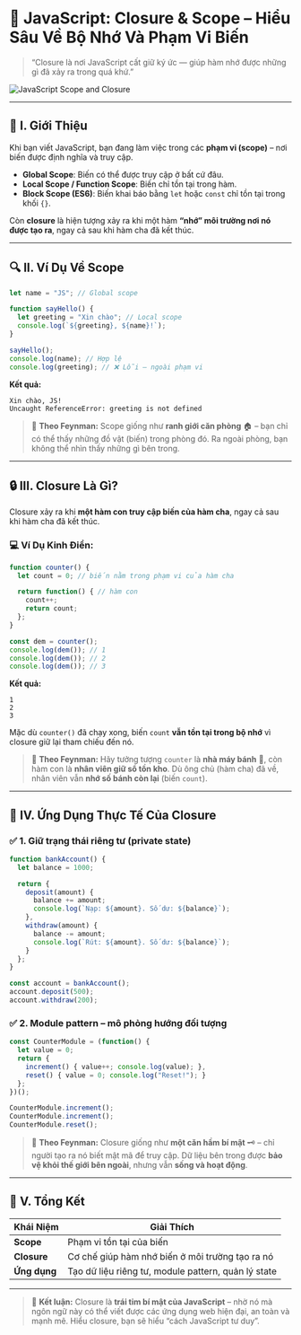 # 🧩 JavaScript: Closure & Scope – Hiểu Sâu Về Bộ Nhớ Và Phạm Vi Biến

> “Closure là nơi JavaScript cất giữ ký ức — giúp hàm nhớ được những gì đã xảy ra trong quá khứ.”

![JavaScript Scope and Closure](https://developer.mozilla.org/en-US/docs/Web/JavaScript/Closures/closure_diagram.svg)

---

## 🧠 I. Giới Thiệu

Khi bạn viết JavaScript, bạn đang làm việc trong các **phạm vi (scope)** – nơi biến được định nghĩa và truy cập.

* **Global Scope**: Biến có thể được truy cập ở bất cứ đâu.
* **Local Scope / Function Scope**: Biến chỉ tồn tại trong hàm.
* **Block Scope (ES6)**: Biến khai báo bằng `let` hoặc `const` chỉ tồn tại trong khối `{}`.

Còn **closure** là hiện tượng xảy ra khi một hàm **“nhớ” môi trường nơi nó được tạo ra**, ngay cả sau khi hàm cha đã kết thúc.

---

## 🔍 II. Ví Dụ Về Scope

```javascript
let name = "JS"; // Global scope

function sayHello() {
  let greeting = "Xin chào"; // Local scope
  console.log(`${greeting}, ${name}!`);
}

sayHello();
console.log(name); // Hợp lệ
console.log(greeting); // ❌ Lỗi – ngoài phạm vi
```

**Kết quả:**

```
Xin chào, JS!
Uncaught ReferenceError: greeting is not defined
```

> 🧠 **Theo Feynman:**
> Scope giống như **ranh giới căn phòng** 🏠 – bạn chỉ có thể thấy những đồ vật (biến) trong phòng đó.
> Ra ngoài phòng, bạn không thể nhìn thấy những gì bên trong.

---

## 🔒 III. Closure Là Gì?

Closure xảy ra khi **một hàm con truy cập biến của hàm cha**, ngay cả sau khi hàm cha đã kết thúc.

### 💻 Ví Dụ Kinh Điển:

```javascript
function counter() {
  let count = 0; // biến nằm trong phạm vi của hàm cha

  return function() { // hàm con
    count++;
    return count;
  };
}

const dem = counter();
console.log(dem()); // 1
console.log(dem()); // 2
console.log(dem()); // 3
```

**Kết quả:**

```
1
2
3
```

Mặc dù `counter()` đã chạy xong, biến `count` **vẫn tồn tại trong bộ nhớ** vì closure giữ lại tham chiếu đến nó.

> 🧠 **Theo Feynman:**
> Hãy tưởng tượng `counter` là **nhà máy bánh** 🍪, còn hàm con là **nhân viên giữ sổ tồn kho**.
> Dù ông chủ (hàm cha) đã về, nhân viên vẫn **nhớ số bánh còn lại** (biến `count`).

---

## 🧩 IV. Ứng Dụng Thực Tế Của Closure

### ✅ 1. Giữ trạng thái riêng tư (private state)

```javascript
function bankAccount() {
  let balance = 1000;

  return {
    deposit(amount) {
      balance += amount;
      console.log(`Nạp: ${amount}. Số dư: ${balance}`);
    },
    withdraw(amount) {
      balance -= amount;
      console.log(`Rút: ${amount}. Số dư: ${balance}`);
    }
  };
}

const account = bankAccount();
account.deposit(500);
account.withdraw(200);
```

### ✅ 2. Module pattern – mô phỏng hướng đối tượng

```javascript
const CounterModule = (function() {
  let value = 0;
  return {
    increment() { value++; console.log(value); },
    reset() { value = 0; console.log("Reset!"); }
  };
})();

CounterModule.increment();
CounterModule.increment();
CounterModule.reset();
```

> 🧠 **Theo Feynman:**
> Closure giống như **một căn hầm bí mật** 🗝️ – chỉ người tạo ra nó biết mật mã để truy cập.
> Dữ liệu bên trong được **bảo vệ khỏi thế giới bên ngoài**, nhưng vẫn **sống và hoạt động**.

---

## 🧭 V. Tổng Kết

| Khái Niệm    | Giải Thích                                          |
| ------------ | --------------------------------------------------- |
| **Scope**    | Phạm vi tồn tại của biến                            |
| **Closure**  | Cơ chế giúp hàm nhớ biến ở môi trường tạo ra nó     |
| **Ứng dụng** | Tạo dữ liệu riêng tư, module pattern, quản lý state |

---

> 💬 **Kết luận:**
> Closure là **trái tim bí mật của JavaScript** – nhờ nó mà ngôn ngữ này có thể viết được các ứng dụng web hiện đại, an toàn và mạnh mẽ.
> Hiểu closure, bạn sẽ hiểu “cách JavaScript tư duy”.
